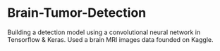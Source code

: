 # Brain-Tumor-Detection
 Building a detection model using a convolutional neural network in Tensorflow & Keras. Used a brain MRI images data founded on Kaggle. 
